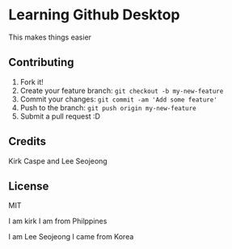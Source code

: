 # Learning Github Desktop

This makes things easier

## Contributing

1. Fork it!
2. Create your feature branch: `git checkout -b my-new-feature`
3. Commit your changes: `git commit -am 'Add some feature'`
4. Push to the branch: `git push origin my-new-feature`
5. Submit a pull request :D

## Credits

Kirk Caspe and Lee Seojeong

## License

MIT

I am kirk
I am from Philppines

I am Lee Seojeong
I came from Korea
